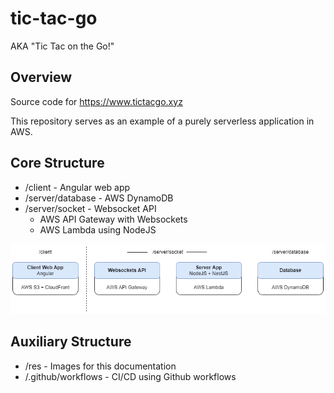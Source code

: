 # tic-tac-go
AKA "Tic Tac on the Go!"

## Overview

Source code for https://www.tictacgo.xyz

This repository serves as an example of a purely serverless application in AWS.

## Core Structure

- /client - Angular web app
- /server/database - AWS DynamoDB
- /server/socket - Websocket API
  - AWS API Gateway with Websockets
  - AWS Lambda using NodeJS

![TicTacGo Diagram](/res/top-level-diagram.png)

## Auxiliary Structure

- /res - Images for this documentation
- /.github/workflows - CI/CD using Github workflows
